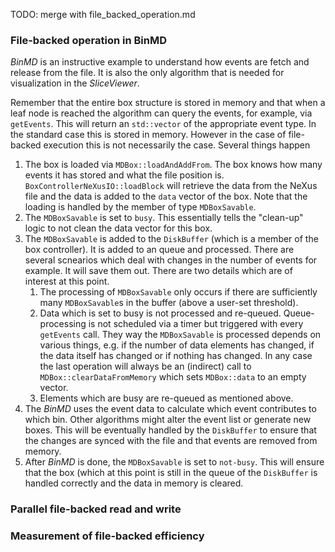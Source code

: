 
TODO: merge with file_backed_operation.md


### File-backed operation in BinMD

*BinMD* is an instructive example to understand how events are fetch and
release from the file. It is also the only algorithm that is needed for
visualization in the *SliceViewer*.

Remember that the entire box structure is stored in memory and that when a
leaf node is reached the algorithm can query the events, for example, via
`getEvents`. This will return an `std::vector` of the appropriate event
type. In the standard case this is stored in memory. However in the case
of file-backed execution this is not necessarily the case. Several things happen

1. The box is loaded via `MDBox::loadAndAddFrom`. The box knows how
   many events it has stored and what the file position is. `BoxControllerNeXusIO::loadBlock` will retrieve the data from the
   NeXus file and the data is added to the `data` vector of the box.
   Note that the loading is handled by the member of type `MDBoxSavable`.
2. The `MDBoxSavable` is set to `busy`. This essentially tells the "clean-up"
   logic to not clean the data vector for this box.
3. The `MDBoxSavable` is added to the `DiskBuffer` (which is a member of the box
   controller). It is added to an queue and processed. There are several
   scnearios which deal with changes in the number of events for example. It
   will save them out. There are two details which are of interest at this
   point.
   1. The processing of `MDBoxSavable` only occurs if there are sufficiently
      many `MDBoxSavable`s in the buffer (above a user-set threshold).
   2. Data which is set to busy is not processed and re-queued. Queue-processing
      is not scheduled via a timer but triggered with every `getEvents` call.
      They way the `MDBoxSavable` is processed depends on various things, e.g.
      if the number of data elements has changed, if the data itself has changed
      or if nothing has changed. In any case the last operation will always be
      an (indirect) call to `MDBox::clearDataFromMemory` which sets `MDBox::data`
      to an empty vector.
   3. Elements which are busy are re-queued as mentioned above.    
4. The *BinMD* uses the event data to calculate which event contributes to which
   bin. Other algorithms might alter the event list or generate new boxes. This
   will be eventually handled by the `DiskBuffer` to ensure that the changes
   are synced with the file and that events are removed from memory.
5. After *BinMD* is done, the `MDBoxSavable` is set to `not-busy`. This will
   ensure that the box (which at this point is still in the queue of the
   `DiskBuffer` is handled correctly and the data in memory is cleared.


### Parallel file-backed read and write



### Measurement of file-backed efficiency

